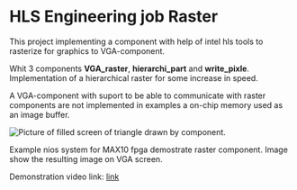 # HLS Engineering job Raster

This project implementing a component with help of intel hls tools to rasterize for graphics to VGA-component.

Whit 3 components **VGA_raster**, **hierarchi_part** and **write_pixle**. Implementation of a hierarchical raster for some increase in speed.

A VGA-component with suport to be able to communicate with raster components are not implemented in examples a on-chip memory used as an image buffer.

![Picture of filled screen of triangle drawn by component.](IMG_0266.png)

Example nios system for MAX10 fpga demostrate raster component. Image show the resulting image on VGA screen.

Demonstration video link: [link](https://youtu.be/ynYZmR4_Qbk)
